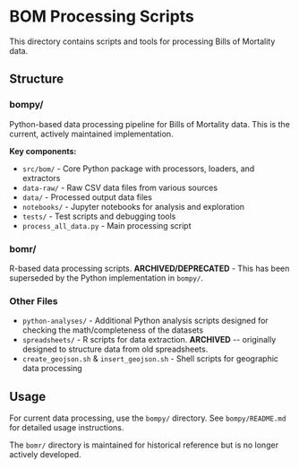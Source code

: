 # BOM Processing Scripts

This directory contains scripts and tools for processing Bills of Mortality data.

## Structure

### bompy/
Python-based data processing pipeline for Bills of Mortality data. This is the current, actively maintained implementation.

**Key components:**
- `src/bom/` - Core Python package with processors, loaders, and extractors
- `data-raw/` - Raw CSV data files from various sources
- `data/` - Processed output data files
- `notebooks/` - Jupyter notebooks for analysis and exploration
- `tests/` - Test scripts and debugging tools
- `process_all_data.py` - Main processing script

### bomr/
R-based data processing scripts. **ARCHIVED/DEPRECATED** - This has been superseded by the Python implementation in `bompy/`.

### Other Files
- `python-analyses/` - Additional Python analysis scripts designed for checking the math/completeness of the datasets
- `spreadsheets/` - R scripts for data extraction. **ARCHIVED** -- originally designed to structure data from old spreadsheets.
- `create_geojson.sh` & `insert_geojson.sh` - Shell scripts for geographic data processing

## Usage

For current data processing, use the `bompy/` directory. See `bompy/README.md` for detailed usage instructions.

The `bomr/` directory is maintained for historical reference but is no longer actively developed.
